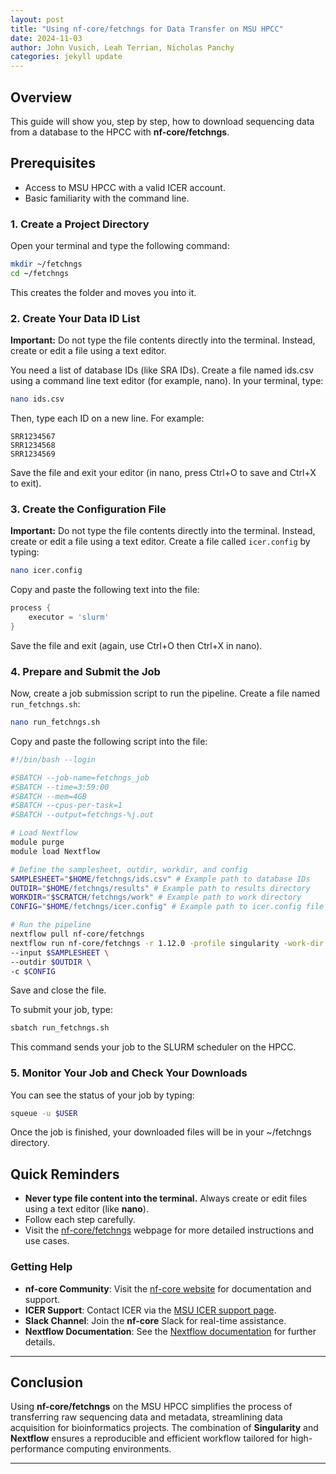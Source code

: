```yaml
---
layout: post
title: "Using nf-core/fetchngs for Data Transfer on MSU HPCC"
date: 2024-11-03
author: John Vusich, Leah Terrian, Nicholas Panchy
categories: jekyll update
---
```


## Overview
This guide will show you, step by step, how to download sequencing data from a database to the HPCC with **nf-core/fetchngs**.

## Prerequisites
- Access to MSU HPCC with a valid ICER account.
- Basic familiarity with the command line.

### 1. Create a Project Directory
Open your terminal and type the following command:
```bash
mkdir ~/fetchngs
cd ~/fetchngs
```
This creates the folder and moves you into it.

### 2. Create Your Data ID List
**Important:** Do not type the file contents directly into the terminal. Instead, create or edit a file using a text editor.

You need a list of database IDs (like SRA IDs). Create a file named ids.csv using a command line text editor (for example, nano). In your terminal, type:
```bash
nano ids.csv
```
Then, type each ID on a new line. For example:
```csv
SRR1234567
SRR1234568
SRR1234569
```
Save the file and exit your editor (in nano, press Ctrl+O to save and Ctrl+X to exit).

### 3. Create the Configuration File
**Important:** Do not type the file contents directly into the terminal. Instead, create or edit a file using a text editor.
Create a file called `icer.config` by typing:
```bash
nano icer.config
```
Copy and paste the following text into the file:
```groovy
process {
    executor = 'slurm'
}
```
Save the file and exit (again, use Ctrl+O then Ctrl+X in nano).

### 4. Prepare and Submit the Job
Now, create a job submission script to run the pipeline. Create a file named ```run_fetchngs.sh```:
```bash
nano run_fetchngs.sh
```
Copy and paste the following script into the file:
```bash
#!/bin/bash --login

#SBATCH --job-name=fetchngs_job
#SBATCH --time=3:59:00
#SBATCH --mem=4GB
#SBATCH --cpus-per-task=1
#SBATCH --output=fetchngs-%j.out

# Load Nextflow
module purge
module load Nextflow

# Define the samplesheet, outdir, workdir, and config
SAMPLESHEET="$HOME/fetchngs/ids.csv" # Example path to database IDs
OUTDIR="$HOME/fetchngs/results" # Example path to results directory
WORKDIR="$SCRATCH/fetchngs/work" # Example path to work directory
CONFIG="$HOME/fetchngs/icer.config" # Example path to icer.config file

# Run the pipeline
nextflow pull nf-core/fetchngs
nextflow run nf-core/fetchngs -r 1.12.0 -profile singularity -work-dir $WORKDIR -resume \
--input $SAMPLESHEET \
--outdir $OUTDIR \
-c $CONFIG
```
Save and close the file.

To submit your job, type:
```bash
sbatch run_fetchngs.sh
```
This command sends your job to the SLURM scheduler on the HPCC.

### 5. Monitor Your Job and Check Your Downloads
You can see the status of your job by typing:
```bash
squeue -u $USER
```
Once the job is finished, your downloaded files will be in your ~/fetchngs directory.

## Quick Reminders
- **Never type file content into the terminal.** Always create or edit files using a text editor (like **nano**).
- Follow each step carefully.
- Visit the [nf-core/fetchngs](https://nf-co.re/fetchngs) webpage for more detailed instructions and use cases.

### Getting Help

- **nf-core Community**: Visit the [nf-core website](https://nf-co.re) for documentation and support.
- **ICER Support**: Contact ICER via the [MSU ICER support page](https://icer.msu.edu/contact).
- **Slack Channel**: Join the **nf-core** Slack for real-time assistance.
- **Nextflow Documentation**: See the [Nextflow documentation](https://www.nextflow.io/docs/latest/index.html) for further details.

---

## Conclusion
Using **nf-core/fetchngs** on the MSU HPCC simplifies the process of transferring raw sequencing data and metadata, streamlining data acquisition for bioinformatics projects. The combination of **Singularity** and **Nextflow** ensures a reproducible and efficient workflow tailored for high-performance computing environments.

---
